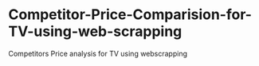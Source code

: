 # Competitor-Price-Comparision-for-TV-using-web-scrapping
Competitors Price analysis for TV using webscrapping
